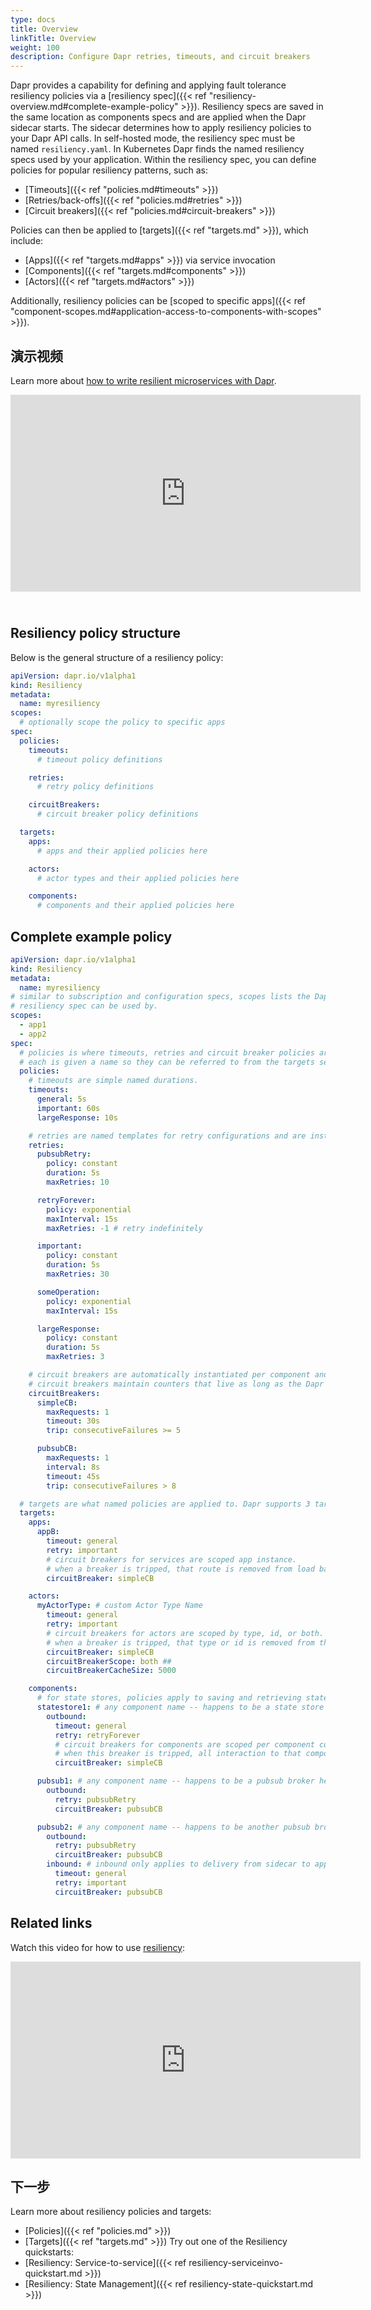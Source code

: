 ```yaml
---
type: docs
title: Overview
linkTitle: Overview
weight: 100
description: Configure Dapr retries, timeouts, and circuit breakers
---
```


Dapr provides a capability for defining and applying fault tolerance resiliency policies via a [resiliency spec]({{< ref "resiliency-overview.md#complete-example-policy" >}}). Resiliency specs are saved in the same location as components specs and are applied when the Dapr sidecar starts. The sidecar determines how to apply resiliency policies to your Dapr API calls. In self-hosted mode, the resiliency spec must be named `resiliency.yaml`. In Kubernetes Dapr finds the named resiliency specs used by your application. Within the resiliency spec, you can define policies for popular resiliency patterns, such as:

- [Timeouts]({{< ref "policies.md#timeouts" >}})
- [Retries/back-offs]({{< ref "policies.md#retries" >}})
- [Circuit breakers]({{< ref "policies.md#circuit-breakers" >}})

Policies can then be applied to [targets]({{< ref "targets.md" >}}), which include:

- [Apps]({{< ref "targets.md#apps" >}}) via service invocation
- [Components]({{< ref "targets.md#components" >}})
- [Actors]({{< ref "targets.md#actors" >}})

Additionally, resiliency policies can be [scoped to specific apps]({{< ref "component-scopes.md#application-access-to-components-with-scopes" >}}).

## 演示视频

Learn more about [how to write resilient microservices with Dapr](https://youtu.be/uC-4Q5KFq98?si=JSUlCtcUNZLBM9rW).

<iframe width="560" height="315" src="https://www.youtube-nocookie.com/embed/uC-4Q5KFq98?si=JSUlCtcUNZLBM9rW" title="YouTube video player" style="padding-bottom:25px;" frameborder="0" allow="accelerometer; autoplay; clipboard-write; encrypted-media; gyroscope; picture-in-picture; web-share" allowfullscreen></iframe>

## Resiliency policy structure

Below is the general structure of a resiliency policy:

```yaml
apiVersion: dapr.io/v1alpha1
kind: Resiliency
metadata:
  name: myresiliency
scopes:
  # optionally scope the policy to specific apps
spec:
  policies:
    timeouts:
      # timeout policy definitions

    retries:
      # retry policy definitions

    circuitBreakers:
      # circuit breaker policy definitions

  targets:
    apps:
      # apps and their applied policies here

    actors:
      # actor types and their applied policies here

    components:
      # components and their applied policies here
```

## Complete example policy

```yaml
apiVersion: dapr.io/v1alpha1
kind: Resiliency
metadata:
  name: myresiliency
# similar to subscription and configuration specs, scopes lists the Dapr App IDs that this
# resiliency spec can be used by.
scopes:
  - app1
  - app2
spec:
  # policies is where timeouts, retries and circuit breaker policies are defined. 
  # each is given a name so they can be referred to from the targets section in the resiliency spec.
  policies:
    # timeouts are simple named durations.
    timeouts:
      general: 5s
      important: 60s
      largeResponse: 10s

    # retries are named templates for retry configurations and are instantiated for life of the operation.
    retries:
      pubsubRetry:
        policy: constant
        duration: 5s
        maxRetries: 10

      retryForever:
        policy: exponential
        maxInterval: 15s
        maxRetries: -1 # retry indefinitely

      important:
        policy: constant
        duration: 5s
        maxRetries: 30

      someOperation:
        policy: exponential
        maxInterval: 15s

      largeResponse:
        policy: constant
        duration: 5s
        maxRetries: 3

    # circuit breakers are automatically instantiated per component and app instance.
    # circuit breakers maintain counters that live as long as the Dapr sidecar is running. They are not persisted.
    circuitBreakers:
      simpleCB:
        maxRequests: 1
        timeout: 30s 
        trip: consecutiveFailures >= 5

      pubsubCB:
        maxRequests: 1
        interval: 8s
        timeout: 45s
        trip: consecutiveFailures > 8

  # targets are what named policies are applied to. Dapr supports 3 target types - apps, components and actors
  targets:
    apps:
      appB:
        timeout: general
        retry: important
        # circuit breakers for services are scoped app instance.
        # when a breaker is tripped, that route is removed from load balancing for the configured `timeout` duration.
        circuitBreaker: simpleCB

    actors:
      myActorType: # custom Actor Type Name
        timeout: general
        retry: important
        # circuit breakers for actors are scoped by type, id, or both.
        # when a breaker is tripped, that type or id is removed from the placement table for the configured `timeout` duration.
        circuitBreaker: simpleCB
        circuitBreakerScope: both ## 
        circuitBreakerCacheSize: 5000

    components:
      # for state stores, policies apply to saving and retrieving state.
      statestore1: # any component name -- happens to be a state store here
        outbound:
          timeout: general
          retry: retryForever
          # circuit breakers for components are scoped per component configuration/instance. For example myRediscomponent.
          # when this breaker is tripped, all interaction to that component is prevented for the configured `timeout` duration.
          circuitBreaker: simpleCB

      pubsub1: # any component name -- happens to be a pubsub broker here
        outbound:
          retry: pubsubRetry
          circuitBreaker: pubsubCB

      pubsub2: # any component name -- happens to be another pubsub broker here
        outbound:
          retry: pubsubRetry
          circuitBreaker: pubsubCB
        inbound: # inbound only applies to delivery from sidecar to app
          timeout: general
          retry: important
          circuitBreaker: pubsubCB
```

## Related links

Watch this video for how to use [resiliency](https://www.youtube.com/watch?t=184\&v=7D6HOU3Ms6g\&feature=youtu.be):

<div class="embed-responsive embed-responsive-16by9">
<iframe width="560" height="315" src="https://www.youtube-nocookie.com/embed/7D6HOU3Ms6g?start=184" title="YouTube video player" frameborder="0" allow="accelerometer; autoplay; clipboard-write; encrypted-media; gyroscope; picture-in-picture; web-share" allowfullscreen></iframe>
</div>

## 下一步

Learn more about resiliency policies and targets:

- [Policies]({{< ref "policies.md" >}})
- [Targets]({{< ref "targets.md" >}})
  Try out one of the Resiliency quickstarts:
- [Resiliency: Service-to-service]({{< ref resiliency-serviceinvo-quickstart.md >}})
- [Resiliency: State Management]({{< ref resiliency-state-quickstart.md >}})
